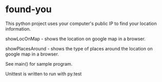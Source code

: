 # found-you

This python project uses your computer's public IP to find your location information.

 
showLocOnMap - shows the location on google map in a browser.
 
showPlacesAround -  shows the type of places around the location on google map in a browser.


See main() for sample program. 

Unittest is written to run with py.test
